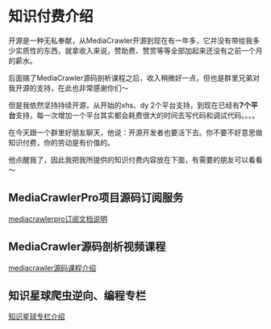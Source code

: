 # 知识付费介绍
开源是一种无私奉献，从MediaCrawler开源到现在有一年多，它并没有带给我多少实质性的东西，就拿收入来说，赞助费、赞赏等等全部加起来还没有之前一个月的薪水。

后面搞了MediaCrawler源码剖析课程之后，收入稍微好一点，但也是群里兄弟对我开源的支持，在此也非常感谢你们～

但是我依然坚持持续开源，从开始的xhs、dy 2个平台支持，到现在已经有**7个平台**支持，每一次增加一个平台其实都会耗费很大的时间去写代码和调试代码。。。。

在今天跟一个群里好朋友聊天，他说：开源开发者也要活下去。你不要不好意思做知识付费，你的劳动是有价值的。

他点醒我了，因此我把我所提供的知识付费内容放在下面，有需要的朋友可以看看～

## MediaCrawlerPro项目源码订阅服务
[mediacrawlerpro订阅文档说明](mediacrawlerpro订阅.md)

## MediaCrawler源码剖析视频课程
[mediacrawler源码课程介绍](https://relakkes.feishu.cn/wiki/JUgBwdhIeiSbAwkFCLkciHdAnhh)

## 知识星球爬虫逆向、编程专栏
[知识星球专栏介绍](知识星球介绍.md)
